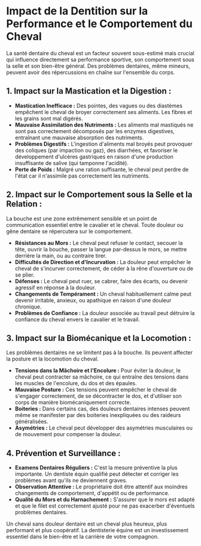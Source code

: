 # Impact de la Dentition sur la Performance et le Comportement du Cheval

La santé dentaire du cheval est un facteur souvent sous-estimé mais crucial qui influence directement sa performance sportive, son comportement sous la selle et son bien-être général. Des problèmes dentaires, même mineurs, peuvent avoir des répercussions en chaîne sur l'ensemble du corps.

## 1. Impact sur la Mastication et la Digestion :

*   **Mastication Inefficace :** Des pointes, des vagues ou des diastèmes empêchent le cheval de broyer correctement ses aliments. Les fibres et les grains sont mal digérés.
*   **Mauvaise Assimilation des Nutriments :** Les aliments mal mastiqués ne sont pas correctement décomposés par les enzymes digestives, entraînant une mauvaise absorption des nutriments.
*   **Problèmes Digestifs :** L'ingestion d'aliments mal broyés peut provoquer des coliques (par impaction ou gaz), des diarrhées, et favoriser le développement d'ulcères gastriques en raison d'une production insuffisante de salive (qui tamponne l'acidité).
*   **Perte de Poids :** Malgré une ration suffisante, le cheval peut perdre de l'état car il n'assimile pas correctement les nutriments.

## 2. Impact sur le Comportement sous la Selle et la Relation :

La bouche est une zone extrêmement sensible et un point de communication essentiel entre le cavalier et le cheval. Toute douleur ou gêne dentaire se répercutera sur le comportement.

*   **Résistances au Mors :** Le cheval peut refuser le contact, secouer la tête, ouvrir la bouche, passer la langue par-dessus le mors, se mettre derrière la main, ou au contraire tirer.
*   **Difficultés de Direction et d'Incurvation :** La douleur peut empêcher le cheval de s'incurver correctement, de céder à la rêne d'ouverture ou de se plier.
*   **Défenses :** Le cheval peut ruer, se cabrer, faire des écarts, ou devenir agressif en réponse à la douleur.
*   **Changements de Tempérament :** Un cheval habituellement calme peut devenir irritable, anxieux, ou apathique en raison d'une douleur chronique.
*   **Problèmes de Confiance :** La douleur associée au travail peut détruire la confiance du cheval envers le cavalier et le travail.

## 3. Impact sur la Biomécanique et la Locomotion :

Les problèmes dentaires ne se limitent pas à la bouche. Ils peuvent affecter la posture et la locomotion du cheval.

*   **Tensions dans la Mâchoire et l'Encolure :** Pour éviter la douleur, le cheval peut contracter sa mâchoire, ce qui entraîne des tensions dans les muscles de l'encolure, du dos et des épaules.
*   **Mauvaise Posture :** Ces tensions peuvent empêcher le cheval de s'engager correctement, de se décontracter le dos, et d'utiliser son corps de manière biomécaniquement correcte.
*   **Boiteries :** Dans certains cas, des douleurs dentaires intenses peuvent même se manifester par des boiteries inexpliquées ou des raideurs généralisées.
*   **Asymétries :** Le cheval peut développer des asymétries musculaires ou de mouvement pour compenser la douleur.

## 4. Prévention et Surveillance :

*   **Examens Dentaires Réguliers :** C'est la mesure préventive la plus importante. Un dentiste équin qualifié peut détecter et corriger les problèmes avant qu'ils ne deviennent graves.
*   **Observation Attentive :** Le propriétaire doit être attentif aux moindres changements de comportement, d'appétit ou de performance.
*   **Qualité du Mors et du Harnachement :** S'assurer que le mors est adapté et que le filet est correctement ajusté pour ne pas exacerber d'éventuels problèmes dentaires.

Un cheval sans douleur dentaire est un cheval plus heureux, plus performant et plus coopératif. La dentisterie équine est un investissement essentiel dans le bien-être et la carrière de votre compagnon.
